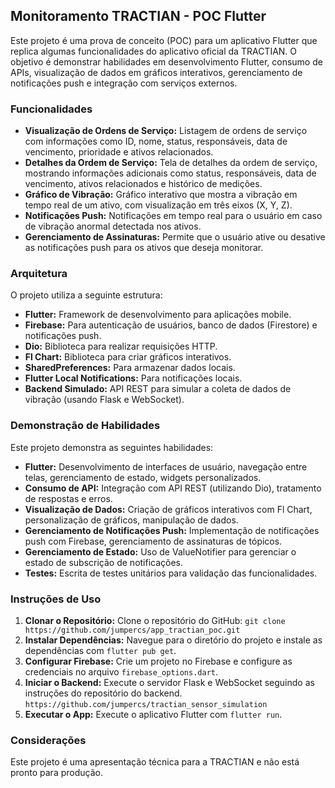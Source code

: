 ## Monitoramento TRACTIAN - POC Flutter

Este projeto é uma prova de conceito (POC) para um aplicativo Flutter que replica algumas funcionalidades do aplicativo oficial da TRACTIAN. O objetivo é demonstrar habilidades em desenvolvimento Flutter, consumo de APIs, visualização de dados em gráficos interativos, gerenciamento de notificações push e integração com serviços externos.

### Funcionalidades

- **Visualização de Ordens de Serviço:** Listagem de ordens de serviço com informações como ID, nome, status, responsáveis, data de vencimento, prioridade e ativos relacionados.
- **Detalhes da Ordem de Serviço:** Tela de detalhes da ordem de serviço, mostrando informações adicionais como status, responsáveis, data de vencimento, ativos relacionados e histórico de medições.
- **Gráfico de Vibração:** Gráfico interativo que mostra a vibração em tempo real de um ativo, com visualização em três eixos (X, Y, Z).
- **Notificações Push:** Notificações em tempo real para o usuário em caso de vibração anormal detectada nos ativos.
- **Gerenciamento de Assinaturas:** Permite que o usuário ative ou desative as notificações push para os ativos que deseja monitorar.

### Arquitetura

O projeto utiliza a seguinte estrutura:

- **Flutter:** Framework de desenvolvimento para aplicações mobile.
- **Firebase:** Para autenticação de usuários, banco de dados (Firestore) e notificações push.
- **Dio:** Biblioteca para realizar requisições HTTP.
- **Fl Chart:** Biblioteca para criar gráficos interativos.
- **SharedPreferences:** Para armazenar dados locais.
- **Flutter Local Notifications:** Para notificações locais.
- **Backend Simulado:** API REST para simular a coleta de dados de vibração (usando Flask e WebSocket).

### Demonstração de Habilidades

Este projeto demonstra as seguintes habilidades:

- **Flutter:** Desenvolvimento de interfaces de usuário, navegação entre telas, gerenciamento de estado, widgets personalizados.
- **Consumo de API:** Integração com API REST (utilizando Dio), tratamento de respostas e erros.
- **Visualização de Dados:** Criação de gráficos interativos com Fl Chart, personalização de gráficos, manipulação de dados.
- **Gerenciamento de Notificações Push:** Implementação de notificações push com Firebase, gerenciamento de assinaturas de tópicos.
- **Gerenciamento de Estado:** Uso de ValueNotifier para gerenciar o estado de subscrição de notificações.
- **Testes:** Escrita de testes unitários para validação das funcionalidades.

### Instruções de Uso

1. **Clonar o Repositório:** Clone o repositório do GitHub: `git clone https://github.com/jumpercs/app_tractian_poc.git`
2. **Instalar Dependências:** Navegue para o diretório do projeto e instale as dependências com `flutter pub get`.
3. **Configurar Firebase:** Crie um projeto no Firebase e configure as credenciais no arquivo `firebase_options.dart`.
4. **Iniciar o Backend:** Execute o servidor Flask e WebSocket seguindo as instruções do repositório do backend. `https://github.com/jumpercs/tractian_sensor_simulation`
5. **Executar o App:** Execute o aplicativo Flutter com `flutter run`.

### Considerações

Este projeto é uma apresentação técnica para a TRACTIAN e não está pronto para produção. 


